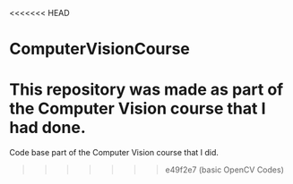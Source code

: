 <<<<<<< HEAD
# ComputerVisionCourse
This repository was made as part of the Computer Vision course that I had done.
=======
Code base part of the Computer Vision course that I did.
>>>>>>> e49f2e7 (basic OpenCV Codes)
